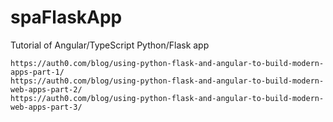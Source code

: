 # spaFlaskApp
Tutorial of Angular/TypeScript Python/Flask app

    https://auth0.com/blog/using-python-flask-and-angular-to-build-modern-apps-part-1/
    https://auth0.com/blog/using-python-flask-and-angular-to-build-modern-web-apps-part-2/
    https://auth0.com/blog/using-python-flask-and-angular-to-build-modern-web-apps-part-3/
